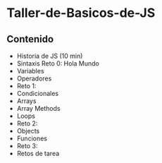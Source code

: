 # Taller-de-Basicos-de-JS

## Contenido
- Historia de JS (10 min)
- Sintaxis
Reto 0: Hola Mundo
- Variables
- Operadores 
- Reto 1: 
- Condicionales
- Arrays
- Array Methods
- Loops
- Reto 2: 
- Objects
- Funciones
- Reto 3:
- Retos de tarea
